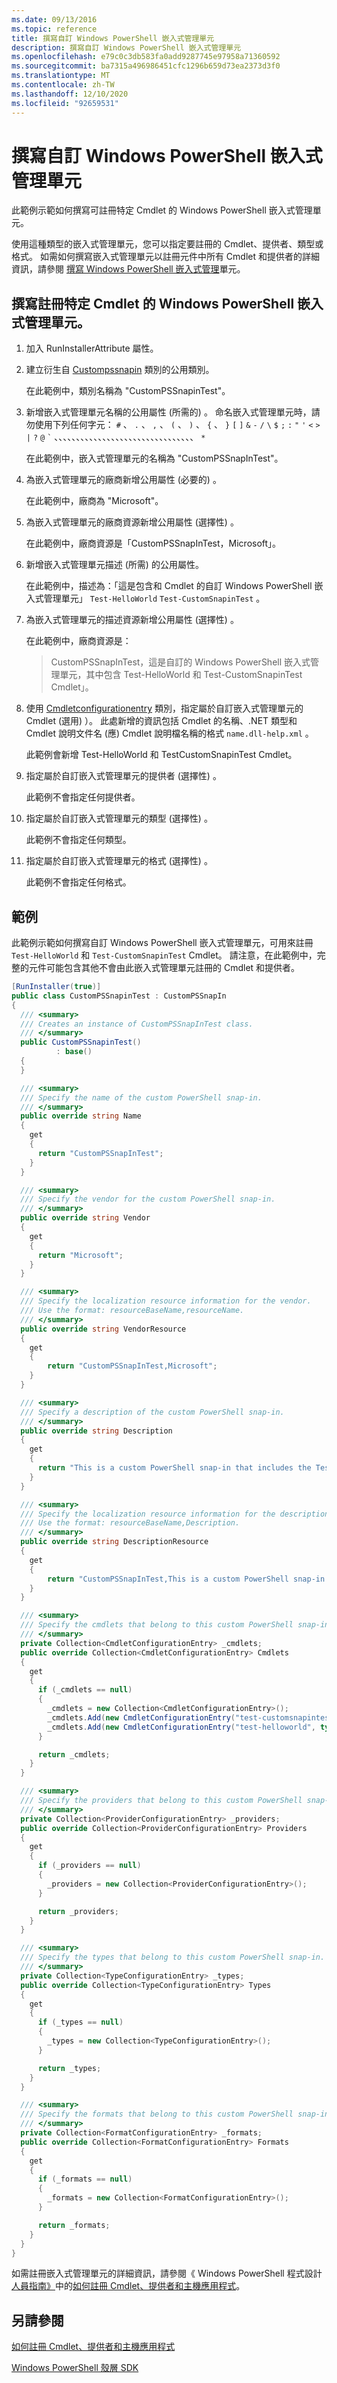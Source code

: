 ```yaml
---
ms.date: 09/13/2016
ms.topic: reference
title: 撰寫自訂 Windows PowerShell 嵌入式管理單元
description: 撰寫自訂 Windows PowerShell 嵌入式管理單元
ms.openlocfilehash: e79c0c3db583fa0add9287745e97958a71360592
ms.sourcegitcommit: ba7315a496986451cfc1296b659d73ea2373d3f0
ms.translationtype: MT
ms.contentlocale: zh-TW
ms.lasthandoff: 12/10/2020
ms.locfileid: "92659531"
---
```

# <a name="writing-a-custom-windows-powershell-snap-in"></a>撰寫自訂 Windows PowerShell 嵌入式管理單元

此範例示範如何撰寫可註冊特定 Cmdlet 的 Windows PowerShell 嵌入式管理單元。

使用這種類型的嵌入式管理單元，您可以指定要註冊的 Cmdlet、提供者、類型或格式。 如需如何撰寫嵌入式管理單元以註冊元件中所有 Cmdlet 和提供者的詳細資訊，請參閱 [撰寫 Windows PowerShell 嵌入式管理](./writing-a-windows-powershell-snap-in.md)單元。

## <a name="to-write-a-windows-powershell-snap-in-that-registers-specific-cmdlets"></a>撰寫註冊特定 Cmdlet 的 Windows PowerShell 嵌入式管理單元。

1. 加入 RunInstallerAttribute 屬性。
2. 建立衍生自 [Custompssnapin](/dotnet/api/System.Management.Automation.CustomPSSnapIn) 類別的公用類別。

   在此範例中，類別名稱為 "CustomPSSnapinTest"。

3. 新增嵌入式管理單元名稱的公用屬性 (所需的) 。 命名嵌入式管理單元時，請勿使用下列任何字元： `#` 、 `.` 、 `,` 、 `(` 、 `)` 、 `{` 、 `}` `[` `]` `&` `-` `/` `\` `$` `;` `:` `"` `'` `<` `>` `|` `?` `@` `` ` `` 、、、、、、、、、、、、、、、、、、、、、、、、、、、、、、、、 `*`

   在此範例中，嵌入式管理單元的名稱為 "CustomPSSnapInTest"。

4. 為嵌入式管理單元的廠商新增公用屬性 (必要的) 。

   在此範例中，廠商為 "Microsoft"。

5. 為嵌入式管理單元的廠商資源新增公用屬性 (選擇性) 。

   在此範例中，廠商資源是「CustomPSSnapInTest，Microsoft」。

6. 新增嵌入式管理單元描述 (所需) 的公用屬性。

   在此範例中，描述為：「這是包含和 Cmdlet 的自訂 Windows PowerShell 嵌入式管理單元」 `Test-HelloWorld` `Test-CustomSnapinTest` 。

7. 為嵌入式管理單元的描述資源新增公用屬性 (選擇性) 。

   在此範例中，廠商資源是：

   > CustomPSSnapInTest，這是自訂的 Windows PowerShell 嵌入式管理單元，其中包含 Test-HelloWorld 和 Test-CustomSnapinTest Cmdlet」。

8. 使用 [Cmdletconfigurationentry](/dotnet/api/System.Management.Automation.Runspaces.CmdletConfigurationEntry) 類別，指定屬於自訂嵌入式管理單元的 Cmdlet (選用) ）。 此處新增的資訊包括 Cmdlet 的名稱、.NET 類型和 Cmdlet 說明文件名 (應) Cmdlet 說明檔名稱的格式 `name.dll-help.xml` 。

   此範例會新增 Test-HelloWorld 和 TestCustomSnapinTest Cmdlet。

9. 指定屬於自訂嵌入式管理單元的提供者 (選擇性) 。

   此範例不會指定任何提供者。

10. 指定屬於自訂嵌入式管理單元的類型 (選擇性) 。

    此範例不會指定任何類型。

11. 指定屬於自訂嵌入式管理單元的格式 (選擇性) 。

    此範例不會指定任何格式。

## <a name="example"></a>範例

此範例示範如何撰寫自訂 Windows PowerShell 嵌入式管理單元，可用來註冊 `Test-HelloWorld` 和 `Test-CustomSnapinTest` Cmdlet。 請注意，在此範例中，完整的元件可能包含其他不會由此嵌入式管理單元註冊的 Cmdlet 和提供者。

```csharp
[RunInstaller(true)]
public class CustomPSSnapinTest : CustomPSSnapIn
{
  /// <summary>
  /// Creates an instance of CustomPSSnapInTest class.
  /// </summary>
  public CustomPSSnapinTest()
          : base()
  {
  }

  /// <summary>
  /// Specify the name of the custom PowerShell snap-in.
  /// </summary>
  public override string Name
  {
    get
    {
      return "CustomPSSnapInTest";
    }
  }

  /// <summary>
  /// Specify the vendor for the custom PowerShell snap-in.
  /// </summary>
  public override string Vendor
  {
    get
    {
      return "Microsoft";
    }
  }

  /// <summary>
  /// Specify the localization resource information for the vendor.
  /// Use the format: resourceBaseName,resourceName.
  /// </summary>
  public override string VendorResource
  {
    get
    {
        return "CustomPSSnapInTest,Microsoft";
    }
  }

  /// <summary>
  /// Specify a description of the custom PowerShell snap-in.
  /// </summary>
  public override string Description
  {
    get
    {
      return "This is a custom PowerShell snap-in that includes the Test-HelloWorld and Test-CustomSnapinTest cmdlets.";
    }
  }

  /// <summary>
  /// Specify the localization resource information for the description.
  /// Use the format: resourceBaseName,Description.
  /// </summary>
  public override string DescriptionResource
  {
    get
    {
        return "CustomPSSnapInTest,This is a custom PowerShell snap-in that includes the Test-HelloWorld and Test-CustomSnapinTest cmdlets.";
    }
  }

  /// <summary>
  /// Specify the cmdlets that belong to this custom PowerShell snap-in.
  /// </summary>
  private Collection<CmdletConfigurationEntry> _cmdlets;
  public override Collection<CmdletConfigurationEntry> Cmdlets
  {
    get
    {
      if (_cmdlets == null)
      {
        _cmdlets = new Collection<CmdletConfigurationEntry>();
        _cmdlets.Add(new CmdletConfigurationEntry("test-customsnapintest", typeof(TestCustomSnapinTest), "TestCmdletHelp.dll-help.xml"));
        _cmdlets.Add(new CmdletConfigurationEntry("test-helloworld", typeof(TestHelloWorld), "HelloWorldHelp.dll-help.xml"));
      }

      return _cmdlets;
    }
  }

  /// <summary>
  /// Specify the providers that belong to this custom PowerShell snap-in.
  /// </summary>
  private Collection<ProviderConfigurationEntry> _providers;
  public override Collection<ProviderConfigurationEntry> Providers
  {
    get
    {
      if (_providers == null)
      {
        _providers = new Collection<ProviderConfigurationEntry>();
      }

      return _providers;
    }
  }

  /// <summary>
  /// Specify the types that belong to this custom PowerShell snap-in.
  /// </summary>
  private Collection<TypeConfigurationEntry> _types;
  public override Collection<TypeConfigurationEntry> Types
  {
    get
    {
      if (_types == null)
      {
        _types = new Collection<TypeConfigurationEntry>();
      }

      return _types;
    }
  }

  /// <summary>
  /// Specify the formats that belong to this custom PowerShell snap-in.
  /// </summary>
  private Collection<FormatConfigurationEntry> _formats;
  public override Collection<FormatConfigurationEntry> Formats
  {
    get
    {
      if (_formats == null)
      {
        _formats = new Collection<FormatConfigurationEntry>();
      }

      return _formats;
    }
  }
}
```

如需註冊嵌入式管理單元的詳細資訊，請參閱《 Windows PowerShell 程式設計[人員指南》](../prog-guide/windows-powershell-programmer-s-guide.md)中的[如何註冊 Cmdlet、提供者和主機應用程式](/previous-versions/ms714644(v=vs.85))。

## <a name="see-also"></a>另請參閱

[如何註冊 Cmdlet、提供者和主機應用程式](/previous-versions/ms714644(v=vs.85))

[Windows PowerShell 殼層 SDK](../windows-powershell-reference.md)
